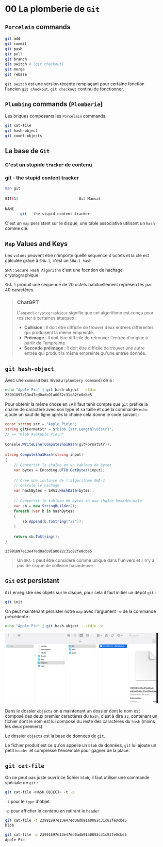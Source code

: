 # 00 La plomberie de `Git`

## `Porcelain` commands

```bash
git add
git commit
git push
git pull
git branch
git switch # (git checkout)
git merge
git rebase
```

`git switch` est une version récente remplaçant pour certaine fonction l'ancien `git checkout`. `git checkout` continu de fonctionner.

## `Plumbing` commands (`Plomberie`)

Les briques composants les `Porcelain` commands.

```bash
git cat-file
git hash-object
git count-objects
```



## La base de `Git`

### C'est un stupide `tracker` de contenu

### git - the stupid content tracker

```bash
man git

GIT(1)                            Git Manual                            GIT(1)

NAME
       git - the stupid content tracker
```

C'est un `map` persistant sur le disque, une table associative utilisant un `hash` comme clé.



## `Map` Values and Keys

Les `values` peuvent être n'importe quelle séquence d'octets et la clé est calculée grâce à `SHA-1`, c'est un `SHA-1 hash`.

`SHA` : `Secure Hash Algorithm` c'est une focntion de hachage cryptographique.

`SHA-1` produit une séquence de 20 octets habituellement représen tés par 40 caractères.

> ### ChatGPT
>
> L'aspect `cryptographique` signifie que cet algorithme est conçu pour résister à certaines attaques :
>
> - **Collision** : Il doit être difficile de trouver deux entrées différentes qui produisent la même empreinte.
> - **Préimage** : Il doit être difficile de retrouver l'entrée d'origine à partir de l'empreinte.
> - **Seconde préimage** : Il doit être difficile de trouver une autre entrée qui produit la même empreinte qu'une entrée donnée.



## `git hash-object`

Avec une `command` bas niveau (`plumbery command`) on a :

```bash
echo "Apple Pie" | git hash-object --stdin
23991897e13e47ed0adb91a0082c31c82fe0cbe5
```

Pour obtenir la même chose en `c#` il faut tenir compte que `git` préfixe la chaîne de caractère avec son type et sa taille et que la commande `echo` ajoute un saut de ligne après la chaîne cela donne le code suivant :

```cs
const string str = "Apple Pie\n";
string gitFormatStr = $"blob {str.Length}\0{str}";
// => "blob 9\0Apple Pie\n"

Console.WriteLine(ComputeSha1Hash(gitFormatStr));

string ComputeSha1Hash(string input)
{
    // Convertit la chaîne en un tableau de bytes
    var bytes = Encoding.UTF8.GetBytes(input);

    // Crée une instance de l'algorithme SHA-1
    // Calcule le hachage
    var hashBytes = SHA1.HashData(bytes);

    // Convertit le tableau de bytes en une chaîne hexadécimale
    var sb = new StringBuilder();
    foreach (var b in hashBytes)
    {
        sb.Append(b.ToString("x2"));
    }

    return sb.ToString();
}
```

```
23991897e13e47ed0adb91a0082c31c82fe0cbe5
```

> Un `SHA-1` peut être considéré comme unique dans l'univers et il n'y a pas de risque de collision hasardeuse.



## `Git` est persistant

`Git` enregistre ses objets sur le disque, pour cela il faut initier un dépôt `git` :

```bash
git init
```

On peut maintenant persister notre `map` avec l'argument `-w` de la commande précédente :

```bash
echo "Apple Pie" | git hash-object --stdin -w
```

<img src="assets/git-persistent-map-in-repo.png" alt="git-persistent-map-in-repo" />

Dans le dossier `objects` on a maintenant un dossier dont le nom est composé des deux premier caractères du `hash`, c'est à dire `23`, contenant un fichier dont le nom est lui composé du reste des caractères du `hash` (moins les deux premiers).

Le dossier `objects` est la base de données de `git`.

Le fichier produit est ce qu'on appelle un `blob` de données, `git` lui ajoute un petit `header` et compresse l'ensemble pour gagner de la place.



## `git cat-file`

On ne peut pas juste ouvrir ce fichier `blob`, il faut utiliser une commande spéciale de `git` :

```bash
git cat-file <HASH_OBJECT> -t -p
```

`-t` pour le `type` d'objet

`-p` pour afficher le contenu en retirant le `header`

```bash
git cat-file -t 23991897e13e47ed0adb91a0082c31c82fe0cbe5
blob
```

```bash
git cat-file -p 23991897e13e47ed0adb91a0082c31c82fe0cbe5
Apple Pie
```



